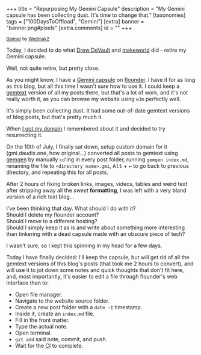 +++
title = "Repurposing My Gemini Capsule"
description = "My Gemini capsule has been collecting dust. It's time to change that."
[taxonomies]
tags = ["100DaysToOffload", "Gemini"]
[extra]
banner = "banner.png#pixels"
[extra.comments]
id = ""
+++

<small>[Banner](https://pixeljoint.com/pixelart/62622.htm) by [Wedmak2](https://pixeljoint.com/p/18694.htm)</small>

Today, I decided to do what [Drew DeVault](https://drewdevault.com) and [makeworld](https://www.makeworld.space/2023/08/bye_gemini.html) did - retire my Gemini capsule.

Well, not quite retire, but pretty close.

As you might know, I have a [Gemini capsule](https://gmi.daudix.one) on [flounder](https://flounder.online). I have it for as long as this blog, but all this time I wasn't sure how to use it. I could keep a [gemtext](https://geminiprotocol.net/docs/gemtext.gmi) version of all my posts there, but that's a lot of work, and it's not really worth it, as you can browse my website using `w3m` perfectly well.

It's simply been collecting dust. It had some out-of-date gemtext versions of blog posts, but that's pretty much it.

When [I got my domain](@/blog/2024-06-25-my-first-domain/index.md) I remembered about it and decided to try resurrecting it.

On the 10th of July, I finally sat down, setup custom domain for it (gmi.daudix.one, how original...) converted all posts to gemtext using [gemgen](https://sr.ht/~kota/gemgen/) by manually `cd`'ing in every post folder, running `gemgen index.md`, renaming the file to `<directory name>.gmi`, <kbd>Alt</kbd> + <kbd>←</kbd> to go back to previous directory, and repeating this for all posts.

After 2 hours of fixing broken links, images, videos, tables and weird text after stripping away all the *sweet* **formatting**, I was left with a very bland version of a rich text blog...

I've been thinking that day. What should I do with it?  
Should I delete my flounder account?  
Should I move to a different hosting?  
Should I simply keep it as is and write about something more interesting than tinkering with a dead capsule made with an obscure piece of tech?

I wasn't sure, so I kept this spinning in my head for a few days.

Today I have finally decided: I'll keep the capsule, but will get rid of all the gemtext versions of this blog's posts (that took me 2 hours to convert), and will use it to jot down some notes and quick thoughts that don't fit here, and, most importantly, it's easier to edit a file through flounder's web interface than to: 

- Open file manager.
- Navigate to the website source folder.
- Create a new post folder with a `date -I` timestamp.
- Inside it, create an `index.md` file.
- Fill in the front matter.
- Type the actual note.
- Open terminal.
- `git add` said note, commit, and push.
- Wait for the <abbr title="Continuous integration">CI</abbr> to complete.
